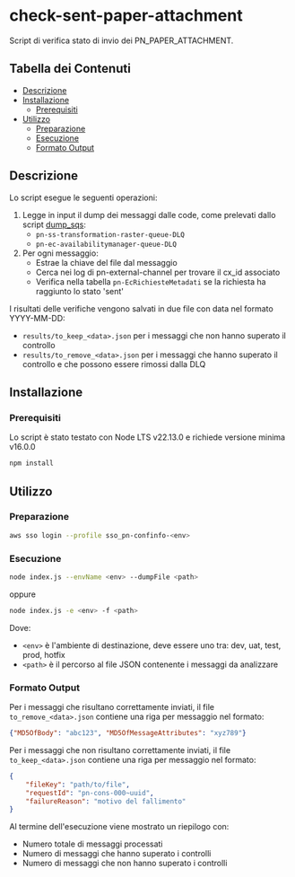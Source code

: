 # check-sent-paper-attachment

Script di verifica stato di invio dei PN_PAPER_ATTACHMENT.

## Tabella dei Contenuti

* [Descrizione](#descrizione)
* [Installazione](#installazione)
  * [Prerequisiti](#prerequisiti)
* [Utilizzo](#utilizzo)
  * [Preparazione](#preparazione)
  * [Esecuzione](#esecuzione)
  * [Formato Output](#formato-output)

## Descrizione

Lo script esegue le seguenti operazioni:

1. Legge in input il dump dei messaggi dalle code, come prelevati dallo script [dump_sqs](https://github.com/pagopa/pn-troubleshooting/tree/main/dump_sqs):
   - `pn-ss-transformation-raster-queue-DLQ`
   - `pn-ec-availabilitymanager-queue-DLQ` 
2. Per ogni messaggio:
   - Estrae la chiave del file dal messaggio
   - Cerca nei log di pn-external-channel per trovare il cx_id associato
   - Verifica nella tabella `pn-EcRichiesteMetadati` se la richiesta ha raggiunto lo stato 'sent'

I risultati delle verifiche vengono salvati in due file con data nel formato YYYY-MM-DD:
- `results/to_keep_<data>.json` per i messaggi che non hanno superato il controllo
- `results/to_remove_<data>.json` per i messaggi che hanno superato il controllo e che possono essere rimossi dalla DLQ

## Installazione

### Prerequisiti

Lo script è stato testato con Node LTS v22.13.0 e richiede versione minima v16.0.0

```bash
npm install
```

## Utilizzo

### Preparazione

```bash
aws sso login --profile sso_pn-confinfo-<env>
```

### Esecuzione

```bash
node index.js --envName <env> --dumpFile <path>
```
oppure
```bash
node index.js -e <env> -f <path>
```

Dove:
- `<env>` è l'ambiente di destinazione, deve essere uno tra: dev, uat, test, prod, hotfix
- `<path>` è il percorso al file JSON contenente i messaggi da analizzare

### Formato Output

Per i messaggi che risultano correttamente inviati, il file `to_remove_<data>.json` contiene una riga per messaggio nel formato:
```json
{"MD5OfBody": "abc123", "MD5OfMessageAttributes": "xyz789"}
```

Per i messaggi che non risultano correttamente inviati, il file `to_keep_<data>.json` contiene una riga per messaggio nel formato:
```json
{
    "fileKey": "path/to/file",
    "requestId": "pn-cons-000~uuid",
    "failureReason": "motivo del fallimento"
}
```

Al termine dell'esecuzione viene mostrato un riepilogo con:
- Numero totale di messaggi processati
- Numero di messaggi che hanno superato i controlli
- Numero di messaggi che non hanno superato i controlli